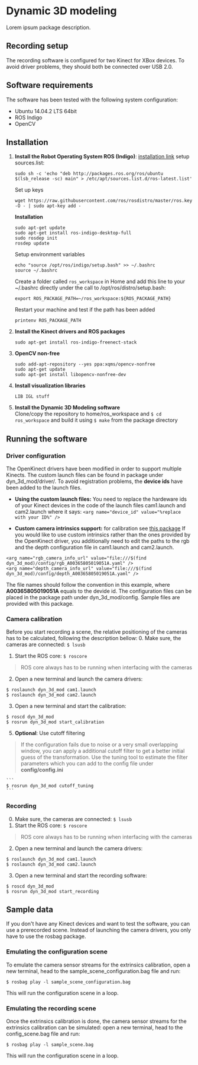 # Dynamic 3D modeling

Lorem ipsum package description.

## Recording setup
The recording software is configured for two Kinect for XBox devices.
To avoid driver problems, they should both be connected over USB 2.0.

## Software requirements
The software has been tested with the following system configuration:
- Ubuntu 14.04.2 LTS 64bit
- ROS Indigo
- OpenCV

## Installation

1. **Install the Robot Operating System ROS (Indigo)**: [installation link](http://wiki.ros.org/indigo/Installation/Ubuntu)
    setup sources.list:
    ```
    sudo sh -c 'echo "deb http://packages.ros.org/ros/ubuntu $(lsb_release -sc) main" > /etc/apt/sources.list.d/ros-latest.list'
    ```
    Set up keys
    ```
    wget https://raw.githubusercontent.com/ros/rosdistro/master/ros.key -O - | sudo apt-key add -
    ```
    **Installation**
    ```
    sudo apt-get update
    sudo apt-get install ros-indigo-desktop-full
    sudo rosdep init
    rosdep update
    ```
    Setup environment variables
    ```
    echo "source /opt/ros/indigo/setup.bash" >> ~/.bashrc
    source ~/.bashrc
    ```
    Create a folder called `ros_workspace` in Home and add this line to your ~/.bashrc directly under the call to /opt/ros/distro/setup.bash:
    ```
    export ROS_PACKAGE_PATH=~/ros_workspace:${ROS_PACKAGE_PATH}
    ```
    Restart your machine and test if the path has been added
    ```
    printenv ROS_PACKAGE_PATH
    ```

2. **Install the Kinect drivers and ROS packages**   
    ```
    sudo apt-get install ros-indigo-freenect-stack 
    ```
3. **OpenCV non-free**   
    ```
    sudo add-apt-repository --yes ppa:xqms/opencv-nonfree
    sudo apt-get update 
    sudo apt-get install libopencv-nonfree-dev
    ```
4. **Install visualization libraries**   
    ```
    LIB IGL stuff
    ```
5. **Install the Dynamic 3D Modeling software**   
	Clone/copy the repository to home/ros_workspace and `$ cd ros_workspace` and build it using `$ make` from the package directory


## Running the software

### Driver configuration
The OpenKinect drivers have been modified in order to support multiple Kinects. The custom launch files can be found in package under dyn_3d_mod/driver/.
To avoid registration problems, the **device ids** have been added to the launch files.

- **Using the custom launch files:**
You need to replace the hardeware ids of your Kinect devices in the code of the launch files cam1.launch and cam2.launch where it says:
`<arg name="device_id" value="%replace with your ID%" />`

- **Custom camera intrinsics support:** for calibration see [this package](http://wiki.ros.org/camera_calibration)
	If you would like to use custom intrinsics rather than the ones provided by the OpenKinect driver, you additionally need to edit the paths to the rgb and the depth configuration file in cam1.launch and cam2.launch.
```
<arg name="rgb_camera_info_url" value="file:///$(find dyn_3d_mod)/config/rgb_A00365805019051A.yaml" />
<arg name="depth_camera_info_url" value="file:///$(find dyn_3d_mod)/config/depth_A00365805019051A.yaml" />
```
The file names should follow the convention in this example, where **A00365805019051A** equals to the devide id. The configuration files can be placed in the package path under dyn_3d_mod/config. Sample files are provided with this package.

### Camera calibration
Before you start recording a scene, the relative positioning of the cameras has to be calculated, following the description bellow:
0. Make sure, the cameras are connected: ``$ lsusb``
1. Start the ROS core: ``$ roscore``
> ROS core always has to be running when interfacing with the cameras
2. Open a new terminal and launch the camera drivers:
```
$ roslaunch dyn_3d_mod cam1.launch
$ roslaunch dyn_3d_mod cam2.launch
```
3. Open a new terminal and start the calibration:
```
$ roscd dyn_3d_mod
$ rosrun dyn_3d_mod start_calibration
```
5. **Optional**: Use cutoff filtering
> If the configuration fails due to noise or a very small overlapping window, you can apply a additional cutoff filter to get a better initial guess of the transformation. Use the tuning tool to estimate the filter parameters which you can add to the config file under **config/config.ini**

    ```
    $ rosrun dyn_3d_mod cutoff_tuning
    ```


### Recording
0. Make sure, the cameras are connected: ``$ lsusb``
1. Start the ROS core: ``$ roscore``
> ROS core always has to be running when interfacing with the cameras
2. Open a new terminal and launch the camera drivers:
```
$ roslaunch dyn_3d_mod cam1.launch
$ roslaunch dyn_3d_mod cam2.launch
```
3. Open a new terminal and start the recording software:
```
$ roscd dyn_3d_mod
$ rosrun dyn_3d_mod start_recording
```


## Sample data
If you don't have any Kinect devices and want to test the software, you can use a prerecorded scene.
Instead of launching the camera drivers, you only have to use the rosbag package.

### Emulating the configuration scene
To emulate the camera sensor streams for the extrinsics calibration, open a new terminal, head to the sample_scene_configuration.bag file and run:
```
$ rosbag play -l sample_scene_configuration.bag
```
This will run the configuration scene in a loop.

### Emulating the recording scene
Once the extrinsics calibration is done, the camera sensor streams for the extrinsics calibration can be simulated: open a new terminal, head to the config_scene.bag file and run:
```
$ rosbag play -l sample_scene.bag
```
This will run the configuration scene in a loop.



